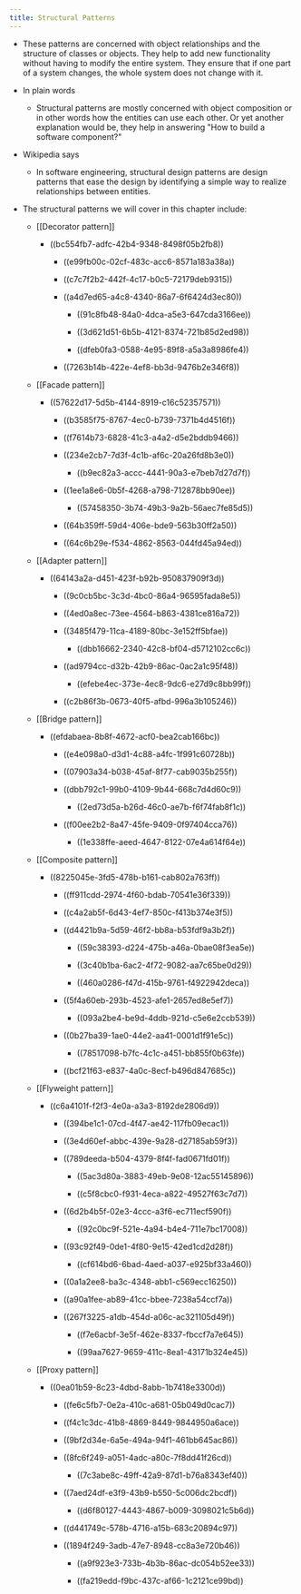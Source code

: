 ```yaml
---
title: Structural Patterns
---
```


- These patterns are concerned with object relationships and the structure of classes or objects. They help to add new functionality without having to modify the entire system. They ensure that if one part of a system changes, the whole system does not change with it.

- In plain words
	 - Structural patterns are mostly concerned with object composition or in other words how the entities can use each other. Or yet another explanation would be, they help in answering "How to build a software component?"

- Wikipedia says
	 - In software engineering, structural design patterns are design patterns that ease the design by identifying a simple way to realize relationships between entities.

- The structural patterns we will cover in this chapter include:
	 - [[Decorator pattern]]
		 - ((bc554fb7-adfc-42b4-9348-8498f05b2fb8))
			 - ((e99fb00c-02cf-483c-acc6-8571a183a38a))

			 - ((c7c7f2b2-442f-4c17-b0c5-72179deb9315))

			 - ((a4d7ed65-a4c8-4340-86a7-6f6424d3ec80))
				 - ((91c8fb48-84a0-4dca-a5e3-647cda3166ee))

				 - ((3d621d51-6b5b-4121-8374-721b85d2ed98))

				 - ((dfeb0fa3-0588-4e95-89f8-a5a3a8986fe4))

			 - ((7263b14b-422e-4ef8-bb3d-9476b2e346f8))

	 - [[Facade pattern]]
		 - ((57622d17-5d5b-4144-8919-c16c52357571))
			 - ((b3585f75-8767-4ec0-b739-7371b4d4516f))

			 - ((f7614b73-6828-41c3-a4a2-d5e2bddb9466))

			 - ((234e2cb7-7d3f-4c1b-af6c-20a26fd8b3e0))
				 - ((b9ec82a3-accc-4441-90a3-e7beb7d27d7f))

			 - ((1ee1a8e6-0b5f-4268-a798-712878bb90ee))
				 - ((57458350-3b74-49b3-9a2b-56aec7fe85d5))

			 - ((64b359ff-59d4-406e-bde9-563b30ff2a50))

			 - ((64c6b29e-f534-4862-8563-044fd45a94ed))

	 - [[Adapter pattern]]
		 - ((64143a2a-d451-423f-b92b-950837909f3d))
			 - ((9c0cb5bc-3c3d-4bc0-86a4-96595fada8e5))

			 - ((4ed0a8ec-73ee-4564-b863-4381ce816a72))

			 - ((3485f479-11ca-4189-80bc-3e152ff5bfae))
				 - ((dbb16662-2340-42c8-bf04-d5712102cc6c))

			 - ((ad9794cc-d32b-42b9-86ac-0ac2a1c95f48))
				 - ((efebe4ec-373e-4ec8-9dc6-e27d9c8bb99f))

			 - ((c2b86f3b-0673-40f5-afbd-996a3b105246))

	 - [[Bridge pattern]]
		 - ((efdabaea-8b8f-4672-acf0-bea2cab166bc))
			 - ((e4e098a0-d3d1-4c88-a4fc-1f991c60728b))

			 - ((07903a34-b038-45af-8f77-cab9035b255f))

			 - ((dbb792c1-99b0-4109-9b44-668c7d4d60c9))
				 - ((2ed73d5a-b26d-46c0-ae7b-f6f74fab8f1c))

			 - ((f00ee2b2-8a47-45fe-9409-0f97404cca76))
				 - ((1e338ffe-aeed-4647-8122-07e4a614f64e))

	 - [[Composite pattern]]
		 - ((8225045e-3fd5-478b-b161-cab802a763ff))
			 - ((ff911cdd-2974-4f60-bdab-70541e36f339))

			 - ((c4a2ab5f-6d43-4ef7-850c-f413b374e3f5))

			 - ((d4421b9a-5d59-46f2-bb8a-b53fdf9a3b2f))
				 - ((59c38393-d224-475b-a46a-0bae08f3ea5e))

				 - ((3c40b1ba-6ac2-4f72-9082-aa7c65be0d29))

				 - ((460a0286-f47d-415b-9761-f4922942deca))

			 - ((5f4a60eb-293b-4523-afe1-2657ed8e5ef7))
				 - ((093a2be4-be9d-4ddb-921d-c5e6e2ccb539))

			 - ((0b27ba39-1ae0-44e2-aa41-0001d1f91e5c))
				 - ((78517098-b7fc-4c1c-a451-bb855f0b63fe))

			 - ((bcf21f63-e837-4a0c-8ecf-b496d847685c))

	 - [[Flyweight pattern]]
		 - ((c6a4101f-f2f3-4e0a-a3a3-8192de2806d9))
			 - ((394be1c1-07cd-4f47-ae42-117fb09ecac1))

			 - ((3e4d60ef-abbc-439e-9a28-d27185ab59f3))

			 - ((789deeda-b504-4379-8f4f-fad0671fd01f))
				 - ((5ac3d80a-3883-49eb-9e08-12ac55145896))

				 - ((c5f8cbc0-f931-4eca-a822-49527f63c7d7))

			 - ((6d2b4b5f-02e3-4ccc-a3f6-ec711ecf590f))
				 - ((92c0bc9f-521e-4a94-b4e4-711e7bc17008))

			 - ((93c92f49-0de1-4f80-9e15-42ed1cd2d28f))
				 - ((cf614bd6-6bad-4aed-a037-e925bf33a460))

			 - ((0a1a2ee8-ba3c-4348-abb1-c569ecc16250))

			 - ((a90a1fee-ab89-41cc-bbee-7238a54ccf7a))

			 - ((267f3225-a1db-454d-a06c-ac321105d49f))
				 - ((f7e6acbf-3e5f-462e-8337-fbccf7a7e645))

				 - ((99aa7627-9659-411c-8ea1-43171b324e45))

	 - [[Proxy pattern]]
		 - ((0ea01b59-8c23-4dbd-8abb-1b7418e3300d))
			 - ((fe6c5fb7-0e2a-410c-a681-05b049d0cac7))

			 - ((f4c1c3dc-41b8-4869-8449-9844950a6ace))

			 - ((9bf2d34e-6a5e-494a-94f1-461bb645ac86))

			 - ((8fc6f249-a051-4adc-a80c-7f8dd41f26cd))
				 - ((7c3abe8c-49ff-42a9-87d1-b76a8343ef40))

			 - ((7aed24df-e3f9-43b9-b550-5c006dc2bcdf))
				 - ((d6f80127-4443-4867-b009-3098021c5b6d))

			 - ((d441749c-578b-4716-a15b-683c20894c97))

			 - ((1894f249-3adb-47e7-8948-cc8a3e720b46))
				 - ((a9f923e3-733b-4b3b-86ac-dc054b52ee33))

				 - ((fa219edd-f9bc-437c-af66-1c2121ce99bd))
